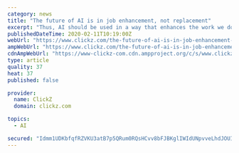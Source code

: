 ```yaml
---
category: news
title: "The future of AI is in job enhancement, not replacement"
excerpt: "Thus, AI should be used in a way that enhances the work we do, not as a sole replacement for those who currently perform a particular task. AI is the start of a beautiful relationship between the way we interact with our technology, and the way our technology interacts with us. Contrary to some, this isn’t the horse and buggy all over again ..."
publishedDateTime: 2020-02-11T10:19:00Z
webUrl: "https://www.clickz.com/the-future-of-ai-is-in-job-enhancement-not-replacement/260028/"
ampWebUrl: "https://www.clickz.com/the-future-of-ai-is-in-job-enhancement-not-replacement/260028/amp/"
cdnAmpWebUrl: "https://www-clickz-com.cdn.ampproject.org/c/s/www.clickz.com/the-future-of-ai-is-in-job-enhancement-not-replacement/260028/amp/"
type: article
quality: 37
heat: 37
published: false

provider:
  name: ClickZ
  domain: clickz.com

topics:
  - AI

secured: "Idmm1UDKbfqfRZVKU3atB7p5QRum0RQsHCvv8bFJBKglIWIdUNpvveLhdJOUIqSDNI3OGJKBzR24IZexUzYCfQUJwBk7YS7pdNNYIpi8ff2RddBfd9AOmyot4P0q+8C4xgwCyj0WnBtSHLMZF4NYpKfk5zuxlx+JnNPNHZWf9eyeh0eUXkRTGiROaeLlrXZ4yypi9WqnPS27PI8xduR6W8WgyOtiFHPW0uyj17VBryrsm/N2fpRM7SWFjGVdHxJaqlYhmWiGkGCBOM8ulcv7tmfrhmzFHuE5d/OdmFFBfgaIasHZw5dlKWi0kxKan824JCP0lJAkTIed/fKlEnpaRJm+XMmGel/5xXVYIgTuRLERY89WsWw5zPshtxKU8EZIvP3d0YoXKPFcmQ+y2nGRqG5ooPCoWcmJy9r0bPl7TOwMerg9rOb4bIMYPs1e4Kg0yOyl5AY1lPW35+8wS3QW8/E5Nf2Y/psBZMpmocAl2tM=;EDqjEcUUfJi7Dst034B6+w=="
---
```


